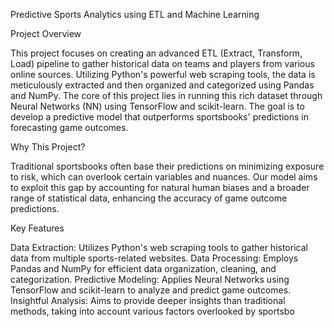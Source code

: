 Predictive Sports Analytics using ETL and Machine Learning

Project Overview

This project focuses on creating an advanced ETL (Extract, Transform, Load) pipeline to gather historical data on teams and players from various online sources. Utilizing Python's powerful web scraping tools, the data is meticulously extracted and then organized and categorized using Pandas and NumPy. The core of this project lies in running this rich dataset through Neural Networks (NN) using TensorFlow and scikit-learn. The goal is to develop a predictive model that outperforms sportsbooks' predictions in forecasting game outcomes.

Why This Project?

Traditional sportsbooks often base their predictions on minimizing exposure to risk, which can overlook certain variables and nuances. Our model aims to exploit this gap by accounting for natural human biases and a broader range of statistical data, enhancing the accuracy of game outcome predictions.

Key Features

Data Extraction: Utilizes Python's web scraping tools to gather historical data from multiple sports-related websites.
Data Processing: Employs Pandas and NumPy for efficient data organization, cleaning, and categorization.
Predictive Modeling: Applies Neural Networks using TensorFlow and scikit-learn to analyze and predict game outcomes.
Insightful Analysis: Aims to provide deeper insights than traditional methods, taking into account various factors overlooked by sportsbo
